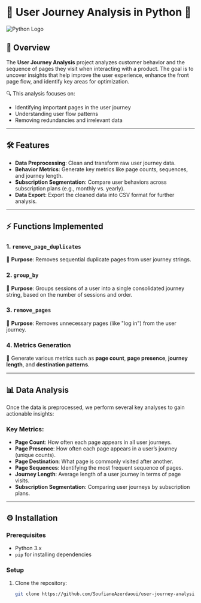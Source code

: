 # 🌟 User Journey Analysis in Python 🌟

![Python Logo](https://upload.wikimedia.org/wikipedia/commons/c/c3/Python-logo-notext.svg)

## 🚀 Overview

The **User Journey Analysis** project analyzes customer behavior and the sequence of pages they visit when interacting with a product. The goal is to uncover insights that help improve the user experience, enhance the front page flow, and identify key areas for optimization. 

🔍 This analysis focuses on:
- Identifying important pages in the user journey
- Understanding user flow patterns
- Removing redundancies and irrelevant data

---

## 🛠️ Features

- **Data Preprocessing**: Clean and transform raw user journey data.
- **Behavior Metrics**: Generate key metrics like page counts, sequences, and journey length.
- **Subscription Segmentation**: Compare user behaviors across subscription plans (e.g., monthly vs. yearly).
- **Data Export**: Export the cleaned data into CSV format for further analysis.

---

## ⚡ Functions Implemented

### 1. `remove_page_duplicates`
🔹 **Purpose**: Removes sequential duplicate pages from user journey strings.

### 2. `group_by`
🔹 **Purpose**: Groups sessions of a user into a single consolidated journey string, based on the number of sessions and order.

### 3. `remove_pages`
🔹 **Purpose**: Removes unnecessary pages (like "log in") from the user journey.

### 4. Metrics Generation
🔹 Generate various metrics such as **page count**, **page presence**, **journey length**, and **destination patterns**.

---

## 📊 Data Analysis

Once the data is preprocessed, we perform several key analyses to gain actionable insights:

### Key Metrics:
- **Page Count**: How often each page appears in all user journeys.
- **Page Presence**: How often each page appears in a user’s journey (unique counts).
- **Page Destination**: What page is commonly visited after another.
- **Page Sequences**: Identifying the most frequent sequence of pages.
- **Journey Length**: Average length of a user journey in terms of page visits.
- **Subscription Segmentation**: Comparing user journeys by subscription plans.

---

## ⚙️ Installation

### Prerequisites
- Python 3.x
- `pip` for installing dependencies

### Setup

1. Clone the repository:

   ```bash
   git clone https://github.com/SoufianeAzerdaoui/user-journey-analysis.git
